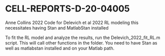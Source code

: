 # CELL-REPORTS-D-20-04005

Anne Collins 2022
Code for Delevich et al 2022
RL modeling
this necessitates having Stan and MatlabStan installed
 

To fit the RL model and analyze the results, run the Delevich_2022_fit_RL.m script. This will call other functions in the folder. You need to have Stan as well as matlabstan installed and on your Matlab path.
